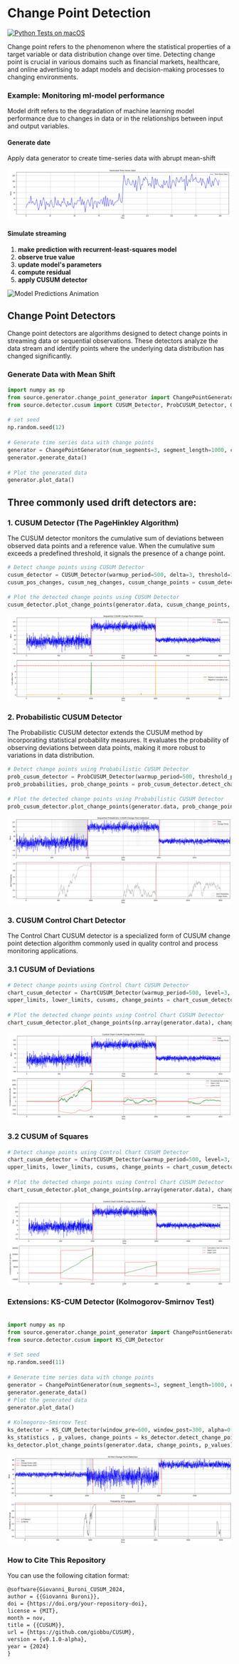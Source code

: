 # **Change Point Detection**
[![Python Tests on macOS](https://github.com/giobbu/CUSUM/actions/workflows/python-tests.yml/badge.svg)](https://github.com/giobbu/CUSUM/actions/workflows/python-tests.yml)


Change point refers to the phenomenon where the statistical properties of a target variable or data distribution change over time. Detecting change point is crucial in various domains such as financial markets, healthcare, and online advertising to adapt models and decision-making processes to changing environments.

### Example: Monitoring ml-model performance
Model drift refers to the degradation of machine learning model performance due to changes in data or in the relationships between input and output variables.

#### Generate date
Apply data generator to create time-series data with abrupt mean-shift

![Image Alt Text](img/monitoring.png)

#### Simulate streaming
1. **make prediction with recurrent-least-squares model**
2. **observe true value**
3. **update model's parameters**
4. **compute residual**
5. **apply CUSUM detector**

![Model Predictions Animation](img/monitoring.gif?raw=true)

## **Change Point Detectors**

Change point detectors are algorithms designed to detect change points in streaming data or sequential observations. These detectors analyze the data stream and identify points where the underlying data distribution has changed significantly.

### **Generate Data with Mean Shift**
```python 
import numpy as np
from source.generator.change_point_generator import ChangePointGenerator
from source.detector.cusum import CUSUM_Detector, ProbCUSUM_Detector, ChartCUSUM_Detector

# set seed
np.random.seed(12)

# Generate time series data with change points
generator = ChangePointGenerator(num_segments=3, segment_length=1000, change_point_type='sudden_shift')
generator.generate_data()

# Plot the generated data
generator.plot_data()
```

## **Three commonly used drift detectors are:**

### **1. CUSUM Detector (The PageHinkley Algorithm)**

The CUSUM detector monitors the cumulative sum of deviations between observed data points and a reference value. When the cumulative sum exceeds a predefined threshold, it signals the presence of a change point.

```python 
# Detect change points using CUSUM Detector
cusum_detector = CUSUM_Detector(warmup_period=500, delta=3, threshold=10)
cusum_pos_changes, cusum_neg_changes, cusum_change_points = cusum_detector.detect_change_points(np.array(generator.data))

# Plot the detected change points using CUSUM Detector
cusum_detector.plot_change_points(generator.data, cusum_change_points, cusum_pos_changes, cusum_neg_changes)
```

![Image Alt Text](img/cusum.png)

### **2. Probabilistic CUSUM Detector**

The Probabilistic CUSUM detector extends the CUSUM method by incorporating statistical probability measures. It evaluates the probability of observing deviations between data points, making it more robust to variations in data distribution.

```python 
# Detect change points using Probabilistic CUSUM Detector
prob_cusum_detector = ProbCUSUM_Detector(warmup_period=500, threshold_probability=0.01)
prob_probabilities, prob_change_points = prob_cusum_detector.detect_change_points(np.array(generator.data))

# Plot the detected change points using Probabilistic CUSUM Detector
prob_cusum_detector.plot_change_points(generator.data, prob_change_points, prob_probabilities)
```

![Image Alt Text](img/probcusum.png)


### **3. CUSUM Control Chart Detector**

The Control Chart CUSUM detector is a specialized form of CUSUM change point detection algorithm commonly used in quality control and process monitoring applications.

### **3.1 CUSUM of Deviations**

```python 
# Detect change points using Control Chart CUSUM Detector
chart_cusum_detector = ChartCUSUM_Detector(warmup_period=500, level=3, deviation_type='dev')
upper_limits, lower_limits, cusums, change_points = chart_cusum_detector.detect_change_points(np.array(generator.data))

# Plot the detected change points using Control Chart CUSUM Detector
chart_cusum_detector.plot_change_points(np.array(generator.data), change_points, cusums, upper_limits, lower_limits)
```

![Image Alt Text](img/chartcusum_dev.png)

### **3.2 CUSUM of Squares**

```python 
# Detect change points using Control Chart CUSUM Detector
chart_cusum_detector = ChartCUSUM_Detector(warmup_period=500, level=3, deviation_type='sqr-dev')
upper_limits, lower_limits, cusums, change_points = chart_cusum_detector.detect_change_points(np.array(generator.data))

# Plot the detected change points using Control Chart CUSUM Detector
chart_cusum_detector.plot_change_points(np.array(generator.data), change_points, cusums, upper_limits, lower_limits)
```

![Image Alt Text](img/chartcusum_sqr.png)


### **Extensions: KS-CUM Detector (Kolmogorov-Smirnov Test)**

```python 

import numpy as np
from source.generator.change_point_generator import ChangePointGenerator
from source.detector.cusum import KS_CUM_Detector

# Set seed
np.random.seed(11)

# Generate time series data with change points
generator = ChangePointGenerator(num_segments=3, segment_length=1000, change_point_type='sudden_shift')
generator.generate_data()
# Plot the generated data
generator.plot_data()

# Kolmogorov-Smirnov Test
ks_detector = KS_CUM_Detector(window_pre=600, window_post=300, alpha=0.001)
ks_statistics , p_values, change_points = ks_detector.detect_change_points(np.array(generator.data))
ks_detector.plot_change_points(generator.data, change_points, p_values)
```

![Image Alt Text](img/kscum.png)

### How to Cite This Repository

You can use the following citation format:

```
@software{Giovanni_Buroni_CUSUM_2024,
author = {{Giovanni Buroni}},
doi = {https://doi.org/your-repository-doi},
license = {MIT},
month = nov,
title = {{CUSUM}},
url = {https://github.com/giobbu/CUSUM},
version = {v0.1.0-alpha},
year = {2024}
}
```
 
